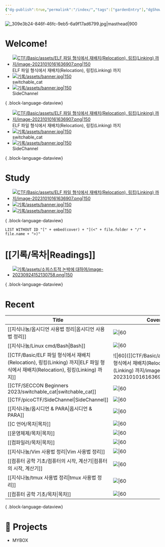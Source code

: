 ```yaml
---
{"dg-publish":true,"permalink":"/index/","tags":["gardenEntry"],"dgShowLocalGraph":"false","dgShowFileTree":"false","dgShowToc":"false"}
---
```



![_309e3b24-846f-46fc-9eb5-6a9f17ad6799.jpg|masthead|900](/img/user/data/img/%EB%B8%94%EB%A1%9C%EA%B7%B8%EC%9D%B4%EB%AF%B8%EC%A7%80/_309e3b24-846f-46fc-9eb5-6a9f17ad6799.jpg)
#  Welcome!

- [![CTF/Basic/assets/ELF 파일 형식에서 재배치(Relocation), 링킹(Linking) 까지/image-20231010161636907.png|150](/img/user/CTF/Basic/assets/ELF%20%ED%8C%8C%EC%9D%BC%20%ED%98%95%EC%8B%9D%EC%97%90%EC%84%9C%20%EC%9E%AC%EB%B0%B0%EC%B9%98(Relocation),%20%EB%A7%81%ED%82%B9(Linking)%20%EA%B9%8C%EC%A7%80/image-20231010161636907.png)](<CTF/Basic/ELF 파일 형식에서 재배치(Relocation), 링킹(Linking) 까지>)<div class=content-name>ELF 파일 형식에서 재배치(Relocation), 링킹(Linking) 까지</div>
- [![기록/assets/banner.jpg|150](/img/user/%EA%B8%B0%EB%A1%9D/assets/banner.jpg)](<CTF/SECCON Beginners 2023/switchable_cat>)<div class=content-name>switchable_cat</div>
- [![기록/assets/banner.jpg|150](/img/user/%EA%B8%B0%EB%A1%9D/assets/banner.jpg)](<CTF/picoCTF/SideChannel>)<div class=content-name>SideChannel</div>

{ .block-language-dataview}
<div class="book-covers">

- [![CTF/Basic/assets/ELF 파일 형식에서 재배치(Relocation), 링킹(Linking) 까지/image-20231010161636907.png|150](/img/user/CTF/Basic/assets/ELF%20%ED%8C%8C%EC%9D%BC%20%ED%98%95%EC%8B%9D%EC%97%90%EC%84%9C%20%EC%9E%AC%EB%B0%B0%EC%B9%98(Relocation),%20%EB%A7%81%ED%82%B9(Linking)%20%EA%B9%8C%EC%A7%80/image-20231010161636907.png)](<CTF/Basic/ELF 파일 형식에서 재배치(Relocation), 링킹(Linking) 까지>)<div class=content-name>ELF 파일 형식에서 재배치(Relocation), 링킹(Linking) 까지</div>
- [![기록/assets/banner.jpg|150](/img/user/%EA%B8%B0%EB%A1%9D/assets/banner.jpg)](<CTF/SECCON Beginners 2023/switchable_cat>)<div class=content-name>switchable_cat</div>
- [![기록/assets/banner.jpg|150](/img/user/%EA%B8%B0%EB%A1%9D/assets/banner.jpg)](<CTF/picoCTF/SideChannel>)<div class=content-name>SideChannel</div>

{ .block-language-dataview}
</div>

# Study
<div class="book-covers">

- [![CTF/Basic/assets/ELF 파일 형식에서 재배치(Relocation), 링킹(Linking) 까지/image-20231010161636907.png|150](/img/user/CTF/Basic/assets/ELF%20%ED%8C%8C%EC%9D%BC%20%ED%98%95%EC%8B%9D%EC%97%90%EC%84%9C%20%EC%9E%AC%EB%B0%B0%EC%B9%98(Relocation),%20%EB%A7%81%ED%82%B9(Linking)%20%EA%B9%8C%EC%A7%80/image-20231010161636907.png)](<CTF/Basic/ELF 파일 형식에서 재배치(Relocation), 링킹(Linking) 까지>)
- [![기록/assets/banner.jpg|150](/img/user/%EA%B8%B0%EB%A1%9D/assets/banner.jpg)](<CTF/SECCON Beginners 2023/switchable_cat>)
- [![기록/assets/banner.jpg|150](/img/user/%EA%B8%B0%EB%A1%9D/assets/banner.jpg)](<CTF/picoCTF/SideChannel>)

{ .block-language-dataview}
</div>

`LIST WITHOUT ID "[" + embed(cover) + "](<" + file.folder + "/" + file.name + ">)"`


# [[기록/목차\|Readings]] 
<div class="book-covers">

- [![기록/assets/소피스트적 논박에 대하여/image-20230924152130758.png|150](/img/user/%EA%B8%B0%EB%A1%9D/assets/%EC%86%8C%ED%94%BC%EC%8A%A4%ED%8A%B8%EC%A0%81%20%EB%85%BC%EB%B0%95%EC%97%90%20%EB%8C%80%ED%95%98%EC%97%AC/image-20230924152130758.png)](<기록/독후감/소피스트적 논박에 대하여>)

{ .block-language-dataview}
</div>


# Recent
| Title                                                                                                     | Cover                                                                                                      |
| --------------------------------------------------------------------------------------------------------- | ---------------------------------------------------------------------------------------------------------- |
| [[지식나눔/옴시디언 사용법 정리\|옴시디언 사용법 정리]]                                                                      | ![\|60](\-)                                                                                                |
| [[지식나눔/Linux cmd/Bash\|Bash]]                                                                          | ![\|60](\-)                                                                                                |
| [[CTF/Basic/ELF 파일 형식에서 재배치(Relocation), 링킹(Linking) 까지\|ELF 파일 형식에서 재배치(Relocation), 링킹(Linking) 까지]] | ![\|60]([[CTF/Basic/assets/ELF 파일 형식에서 재배치(Relocation), 링킹(Linking) 까지/image-20231010161636907.png\|150]]) |
| [[CTF/SECCON Beginners 2023/switchable_cat\|switchable_cat]]                                           | ![\|60]([[기록/assets/banner.jpg\|150]])                                                                     |
| [[CTF/picoCTF/SideChannel\|SideChannel]]                                                               | ![\|60]([[기록/assets/banner.jpg\|150]])                                                                     |
| [[지식나눔/옵시디언 & PARA\|옵시디언 & PARA]]                                                                      | ![\|60](\-)                                                                                                |
| [[C 언어/목차\|목차]]                                                                                        | ![\|60](\-)                                                                                                |
| [[운영체제/목차\|목차]]                                                                                        | ![\|60](\-)                                                                                                |
| [[컴파일러/목차\|목차]]                                                                                        | ![\|60](\-)                                                                                                |
| [[지식나눔/Vim 사용법 정리\|Vim 사용법 정리]]                                                                        | ![\|60](\-)                                                                                                |
| [[컴퓨터 공학 기초/컴퓨터의 시작, 계산기\|컴퓨터의 시작, 계산기]]                                                               | ![\|60](\-)                                                                                                |
| [[지식나눔/tmux 사용법 정리\|tmux 사용법 정리]]                                                                      | ![\|60](\-)                                                                                                |
| [[컴퓨터 공학 기초/목차\|목차]]                                                                                   | ![\|60](\-)                                                                                                |

{ .block-language-dataview}






# 💼  Projects
- MYBOX

